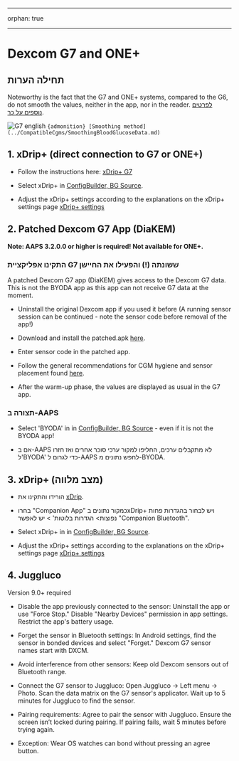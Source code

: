 - - -
orphan: true
- - -

# Dexcom G7 and ONE+


## תחילה הערות

Noteworthy is the fact that the G7 and ONE+ systems, compared to the G6, do not smooth the values, neither in the app, nor in the reader. [לפרטים נוספים על כך](https://www.dexcom.com/en-us/faqs/why-does-past-cgm-data-look-different-from-past-data-on-receiver-and-follow-app).

![G7 english](../images/6fe30b84-227a-4bae-a9a5-527cee341dbf.png)
`{admonition} [Smoothing method](../CompatibleCgms/SmoothingBloodGlucoseData.md)`

## 1. xDrip+ (direct connection to G7 or ONE+)

- Follow the instructions here: [xDrip+ G7](https://navid200.github.io/xDrip/docs/Dexcom/G7.html)
- Select  xDrip+ in [ConfigBuilder, BG Source](#Config-Builder-bg-source).

- Adjust the xDrip+ settings according to the explanations on the xDrip+ settings page  [xDrip+ settings](../CompatibleCgms/xDrip.md)

## 2.  Patched Dexcom G7 App (DiaKEM)

**Note: AAPS 3.2.0.0 or higher is required! Not available for ONE+.**

### התקינו אפליקציית G7 ששונתה (!) והפעילו את החיישן

A patched Dexcom G7 app (DiaKEM) gives access to the Dexcom G7 data. This is not the BYODA app as this app can not receive G7 data at the moment.

- Uninstall the original Dexcom app if you used it before (A running sensor session can be continued - note the sensor code before removal of the app!)

- Download and install the patched.apk [here](https://github.com/authorgambel/g7/releases).

- Enter sensor code in the patched app.

- Follow the general recommendations for CGM hygiene and sensor placement found [here](../CompatibleCgms/GeneralCGMRecommendation.md).

- After the warm-up phase, the values are displayed as usual in the G7 app.

### תצורה ב-AAPS

- Select 'BYODA' in in [ConfigBuilder, BG Source](#Config-Builder-bg-source) - even if it is not the BYODA app!

- אם ב-AAPS לא מתקבלים ערכים, החליפו למקור ערכי סוכר אחרים ואז חזרו ל'BYODA' כדי לגרום ל-AAPS לחפש נתונים מ-BYODA.

## 3. xDrip+ (מצב מלווה)

-   הורידו והתקינו את [xDrip](https://github.com/NightscoutFoundation/xDrip).
- בחרו "Companion App" כמקור נתונים בxDrip+ ויש לבחור בהגדרות פחות נפוצות> הגדרות בלוטות' > יש לאפשר "Companion Bluetooth".
-   Select  xDrip+ in in [ConfigBuilder, BG Source](#Config-Builder-bg-source).

-   Adjust the xDrip+ settings according to the explanations on the xDrip+ settings page  [xDrip+ settings](../CompatibleCgms/xDrip.md)

## 4. Juggluco

Version 9.0+ required

- Disable the app previously connected to the sensor: Uninstall the app or use "Force Stop." Disable "Nearby Devices" permission in app settings. Restrict the app's battery usage.

- Forget the sensor in Bluetooth settings: In Android settings, find the sensor in bonded devices and select "Forget." Dexcom G7 sensor names start with DXCM.

- Avoid interference from other sensors: Keep old Dexcom sensors out of Bluetooth range.

- Connect the G7 sensor to Juggluco: Open Juggluco → Left menu → Photo. Scan the data matrix on the G7 sensor's applicator. Wait up to 5 minutes for Juggluco to find the sensor.

- Pairing requirements: Agree to pair the sensor with Juggluco. Ensure the screen isn’t locked during pairing. If pairing fails, wait 5 minutes before trying again.

- Exception: Wear OS watches can bond without pressing an agree button.
